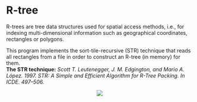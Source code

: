 # R-tree
R-trees are tree data structures used for spatial access methods, i.e., for indexing multi-dimensional information such as geographical coordinates, rectangles or polygons.

This program implements the sort-tile-recursive (STR) technique that reads all rectangles from a file in order to construct an R-tree (in memory) for them.  
__The STR technique:__ *Scott T. Leutenegger, J. M. Edgington, and Mario A. López. 1997. STR: A Simple and Efficient Algorithm for R-Tree Packing. In ICDE. 497–506.*

<p align="center">
  <img src="https://upload.wikimedia.org/wikipedia/commons/thumb/6/6f/R-tree.svg/400px-R-tree.svg.png">
</p>

